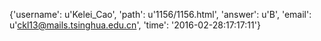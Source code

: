 {'username': u'Kelei_Cao', 'path': u'1156/1156.html', 'answer': u'B', 'email': u'ckl13@mails.tsinghua.edu.cn', 'time': '2016-02-28:17:17:11'}